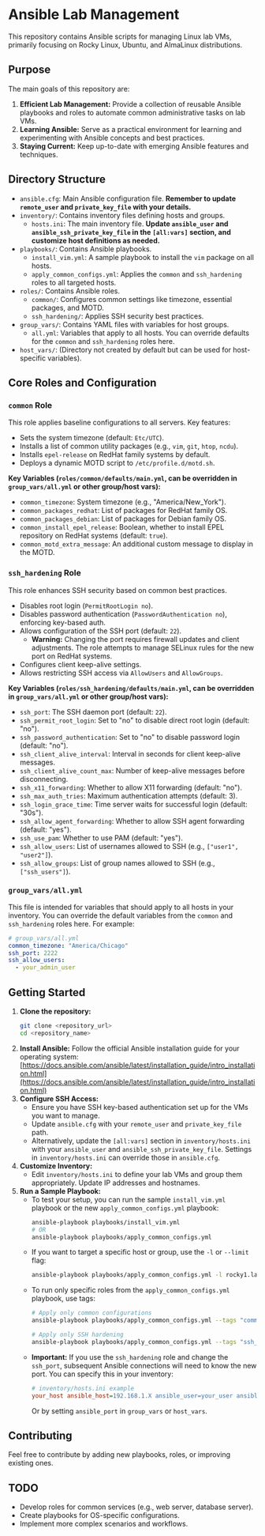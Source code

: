 # Ansible Lab Management

This repository contains Ansible scripts for managing Linux lab VMs, primarily focusing on Rocky Linux, Ubuntu, and AlmaLinux distributions.

## Purpose

The main goals of this repository are:

1.  **Efficient Lab Management:** Provide a collection of reusable Ansible playbooks and roles to automate common administrative tasks on lab VMs.
2.  **Learning Ansible:** Serve as a practical environment for learning and experimenting with Ansible concepts and best practices.
3.  **Staying Current:** Keep up-to-date with emerging Ansible features and techniques.

## Directory Structure

*   `ansible.cfg`: Main Ansible configuration file. **Remember to update `remote_user` and `private_key_file` with your details.**
*   `inventory/`: Contains inventory files defining hosts and groups.
    *   `hosts.ini`: The main inventory file. **Update `ansible_user` and `ansible_ssh_private_key_file` in the `[all:vars]` section, and customize host definitions as needed.**
*   `playbooks/`: Contains Ansible playbooks.
    *   `install_vim.yml`: A sample playbook to install the `vim` package on all hosts.
    *   `apply_common_configs.yml`: Applies the `common` and `ssh_hardening` roles to all targeted hosts.
*   `roles/`: Contains Ansible roles.
    *   `common/`: Configures common settings like timezone, essential packages, and MOTD.
    *   `ssh_hardening/`: Applies SSH security best practices.
*   `group_vars/`: Contains YAML files with variables for host groups.
    *   `all.yml`: Variables that apply to all hosts. You can override defaults for the `common` and `ssh_hardening` roles here.
*   `host_vars/`: (Directory not created by default but can be used for host-specific variables).

## Core Roles and Configuration

### `common` Role
This role applies baseline configurations to all servers. Key features:
*   Sets the system timezone (default: `Etc/UTC`).
*   Installs a list of common utility packages (e.g., `vim`, `git`, `htop`, `ncdu`).
*   Installs `epel-release` on RedHat family systems by default.
*   Deploys a dynamic MOTD script to `/etc/profile.d/motd.sh`.

**Key Variables (`roles/common/defaults/main.yml`, can be overridden in `group_vars/all.yml` or other group/host vars):**
*   `common_timezone`: System timezone (e.g., "America/New_York").
*   `common_packages_redhat`: List of packages for RedHat family OS.
*   `common_packages_debian`: List of packages for Debian family OS.
*   `common_install_epel_release`: Boolean, whether to install EPEL repository on RedHat systems (default: `true`).
*   `common_motd_extra_message`: An additional custom message to display in the MOTD.

### `ssh_hardening` Role
This role enhances SSH security based on common best practices.
*   Disables root login (`PermitRootLogin no`).
*   Disables password authentication (`PasswordAuthentication no`), enforcing key-based auth.
*   Allows configuration of the SSH port (default: `22`).
    *   **Warning:** Changing the port requires firewall updates and client adjustments. The role attempts to manage SELinux rules for the new port on RedHat systems.
*   Configures client keep-alive settings.
*   Allows restricting SSH access via `AllowUsers` and `AllowGroups`.

**Key Variables (`roles/ssh_hardening/defaults/main.yml`, can be overridden in `group_vars/all.yml` or other group/host vars):**
*   `ssh_port`: The SSH daemon port (default: `22`).
*   `ssh_permit_root_login`: Set to "no" to disable direct root login (default: "no").
*   `ssh_password_authentication`: Set to "no" to disable password login (default: "no").
*   `ssh_client_alive_interval`: Interval in seconds for client keep-alive messages.
*   `ssh_client_alive_count_max`: Number of keep-alive messages before disconnecting.
*   `ssh_x11_forwarding`: Whether to allow X11 forwarding (default: "no").
*   `ssh_max_auth_tries`: Maximum authentication attempts (default: 3).
*   `ssh_login_grace_time`: Time server waits for successful login (default: "30s").
*   `ssh_allow_agent_forwarding`: Whether to allow SSH agent forwarding (default: "yes").
*   `ssh_use_pam`: Whether to use PAM (default: "yes").
*   `ssh_allow_users`: List of usernames allowed to SSH (e.g., `["user1", "user2"]`).
*   `ssh_allow_groups`: List of group names allowed to SSH (e.g., `["ssh_users"]`).

### `group_vars/all.yml`
This file is intended for variables that should apply to all hosts in your inventory. You can override the default variables from the `common` and `ssh_hardening` roles here. For example:
```yaml
# group_vars/all.yml
common_timezone: "America/Chicago"
ssh_port: 2222
ssh_allow_users:
  - your_admin_user
```

## Getting Started

1.  **Clone the repository:**
    ```bash
    git clone <repository_url>
    cd <repository_name>
    ```
2.  **Install Ansible:** Follow the official Ansible installation guide for your operating system: [https://docs.ansible.com/ansible/latest/installation_guide/intro_installation.html](https://docs.ansible.com/ansible/latest/installation_guide/intro_installation.html)
3.  **Configure SSH Access:**
    *   Ensure you have SSH key-based authentication set up for the VMs you want to manage.
    *   Update `ansible.cfg` with your `remote_user` and `private_key_file` path.
    *   Alternatively, update the `[all:vars]` section in `inventory/hosts.ini` with your `ansible_user` and `ansible_ssh_private_key_file`. Settings in `inventory/hosts.ini` can override those in `ansible.cfg`.
4.  **Customize Inventory:**
    *   Edit `inventory/hosts.ini` to define your lab VMs and group them appropriately. Update IP addresses and hostnames.
5.  **Run a Sample Playbook:**
    *   To test your setup, you can run the sample `install_vim.yml` playbook or the new `apply_common_configs.yml` playbook:
        ```bash
        ansible-playbook playbooks/install_vim.yml
        # OR
        ansible-playbook playbooks/apply_common_configs.yml
        ```
    *   If you want to target a specific host or group, use the `-l` or `--limit` flag:
        ```bash
        ansible-playbook playbooks/apply_common_configs.yml -l rocky1.lab
        ```
    *   To run only specific roles from the `apply_common_configs.yml` playbook, use tags:
        ```bash
        # Apply only common configurations
        ansible-playbook playbooks/apply_common_configs.yml --tags "common"

        # Apply only SSH hardening
        ansible-playbook playbooks/apply_common_configs.yml --tags "ssh_hardening"
        ```
    *   **Important:** If you use the `ssh_hardening` role and change the `ssh_port`, subsequent Ansible connections will need to know the new port. You can specify this in your inventory:
        ```ini
        # inventory/hosts.ini example
        your_host ansible_host=192.168.1.X ansible_user=your_user ansible_port=2222
        ```
        Or by setting `ansible_port` in `group_vars` or `host_vars`.

## Contributing

Feel free to contribute by adding new playbooks, roles, or improving existing ones.

## TODO

*   Develop roles for common services (e.g., web server, database server).
*   Create playbooks for OS-specific configurations.
*   Implement more complex scenarios and workflows.
